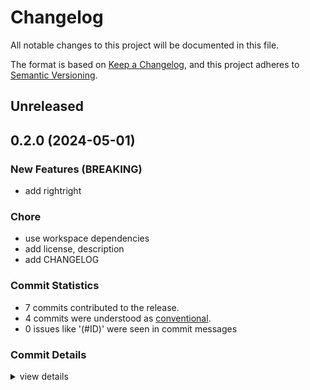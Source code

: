 # Changelog

All notable changes to this project will be documented in this file.

The format is based on [Keep a Changelog](https://keepachangelog.com/en/1.0.0/),
and this project adheres to [Semantic Versioning](https://semver.org/spec/v2.0.0.html).

## Unreleased

## 0.2.0 (2024-05-01)

<csr-id-b138bfd923a647da950fce2ac8910c5576bea9d1/>
<csr-id-6a4175457c0005e2cee7b7f7179541eee8c4a8f4/>
<csr-id-cf11bf4da4533629af8076901845dad8dc76d4e5/>

### New Features (BREAKING)

 - <csr-id-1efeced989516dd29328f7821a3c954324ed331d/> add rightright

### Chore

 - <csr-id-b138bfd923a647da950fce2ac8910c5576bea9d1/> use workspace dependencies
 - <csr-id-6a4175457c0005e2cee7b7f7179541eee8c4a8f4/> add license, description
 - <csr-id-cf11bf4da4533629af8076901845dad8dc76d4e5/> add CHANGELOG

### Commit Statistics

<csr-read-only-do-not-edit/>

 - 7 commits contributed to the release.
 - 4 commits were understood as [conventional](https://www.conventionalcommits.org).
 - 0 issues like '(#ID)' were seen in commit messages

### Commit Details

<csr-read-only-do-not-edit/>

<details><summary>view details</summary>

 * **Uncategorized**
    - Release brooksmtownsend-smartrelease-demo-mylibc v0.1.1, brooksmtownsend-smartrelease-demo-mylibb v0.1.1, brooksmtownsend-smartrelease-demo-myliba v0.2.0, brooksmtownsend-smartrelease-demo-mybin v0.2.0, safety bump brooksmtownsend-smartrelease-demo-mybin v0.2.0 ([`17245da`](https://github.com/brooksmtownsend/smart-releaser-demo/commit/17245da9b8314f93de4d5b9bc699fe8f00f60400))
    - Add rightright ([`1efeced`](https://github.com/brooksmtownsend/smart-releaser-demo/commit/1efeced989516dd29328f7821a3c954324ed331d))
    - Use workspace dependencies ([`b138bfd`](https://github.com/brooksmtownsend/smart-releaser-demo/commit/b138bfd923a647da950fce2ac8910c5576bea9d1))
    - Add license, description ([`6a41754`](https://github.com/brooksmtownsend/smart-releaser-demo/commit/6a4175457c0005e2cee7b7f7179541eee8c4a8f4))
    - Adjusting changelogs prior to release of brooksmtownsend-smartrelease-demo-mylibc v0.1.0, brooksmtownsend-smartrelease-demo-mylibb v0.1.0, brooksmtownsend-smartrelease-demo-myliba v0.1.0, brooksmtownsend-smartrelease-demo-mybin v0.1.0 ([`dcc736c`](https://github.com/brooksmtownsend/smart-releaser-demo/commit/dcc736cdfe4bf16b8def9bbae52398b0dc82d66d))
    - Add CHANGELOG ([`cf11bf4`](https://github.com/brooksmtownsend/smart-releaser-demo/commit/cf11bf4da4533629af8076901845dad8dc76d4e5))
    - Initial commit ([`7a18cd2`](https://github.com/brooksmtownsend/smart-releaser-demo/commit/7a18cd2c94aa6209f2664ed70605078abea980a4))
</details>

